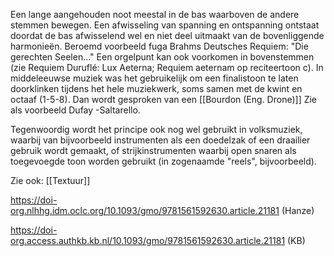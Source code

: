 Een lange aangehouden noot meestal in de bas waarboven de andere  stemmen bewegen. Een afwisseling van spanning en ontspanning ontstaat doordat de bas afwisselend wel en niet deel uitmaakt van de bovenliggende harmonieën.
Beroemd voorbeeld fuga Brahms Deutsches Requiem: "Die gerechten Seelen..."
Een orgelpunt kan ook voorkomen in bovenstemmen (zie Requiem Duruflé: Lux Aeterna; Requiem aeternam op reciteertoon c).
In middeleeuwse muziek was het gebruikelijk om een finalistoon te laten doorklinken tijdens het hele muziekwerk, soms samen met de kwint en octaaf (1-5-8). Dan wordt gesproken van een [[Bourdon (Eng. Drone)]] Zie als voorbeeld Dufay -Saltarello.

Tegenwoordig wordt het principe ook nog wel gebruikt in volksmuziek, waarbij van bijvoorbeeld instrumenten als een doedelzak of een draailier gebruik wordt gemaakt, of strijkinstrumenten waarbij open snaren als toegevoegde toon worden gebruikt (in zogenaamde "reels", bijvoorbeeld).

Zie ook: [[Textuur]]

https://doi-org.nlhhg.idm.oclc.org/10.1093/gmo/9781561592630.article.21181 (Hanze)

https://doi-org.access.authkb.kb.nl/10.1093/gmo/9781561592630.article.21181 (KB)
